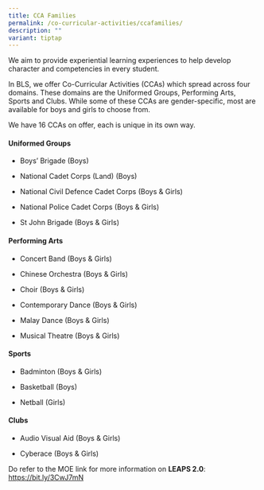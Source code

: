 ```yaml
---
title: CCA Families
permalink: /co-curricular-activities/ccafamilies/
description: ""
variant: tiptap
---
```

<p>We aim to provide experiential learning experiences to help develop character
and competencies in every student.</p>
<p>In BLS, we offer Co-Curricular Activities (CCAs) which spread across four
domains. These domains are the Uniformed Groups, Performing Arts, Sports
and Clubs. While some of these CCAs are gender-specific, most are available
for boys and girls to choose from.</p>
<p>We have 16 CCAs on offer, each is unique in its own way.</p>
<h4><strong>Uniformed Groups</strong></h4>
<ul data-tight="true" class="tight">
<li>
<p>Boys’ Brigade (Boys)</p>
</li>
<li>
<p>National Cadet Corps (Land) (Boys)</p>
</li>
<li>
<p>National Civil Defence Cadet Corps (Boys &amp; Girls)</p>
</li>
<li>
<p>National Police Cadet Corps (Boys &amp; Girls)</p>
</li>
<li>
<p>St John Brigade (Boys &amp; Girls)</p>
</li>
</ul>
<h4><strong>Performing Arts</strong></h4>
<ul data-tight="true" class="tight">
<li>
<p>Concert Band (Boys &amp; Girls)</p>
</li>
<li>
<p>Chinese Orchestra (Boys &amp; Girls)</p>
</li>
<li>
<p>Choir (Boys &amp; Girls)</p>
</li>
<li>
<p>Contemporary Dance (Boys &amp; Girls)</p>
</li>
<li>
<p>Malay Dance (Boys &amp; Girls)</p>
</li>
<li>
<p>Musical Theatre (Boys &amp; Girls)</p>
</li>
</ul>
<h4><strong>Sports</strong></h4>
<ul data-tight="true" class="tight">
<li>
<p>Badminton (Boys &amp; Girls)</p>
</li>
<li>
<p>Basketball (Boys)</p>
</li>
<li>
<p>Netball (Girls)</p>
</li>
</ul>
<h4><strong>Clubs</strong></h4>
<ul data-tight="true" class="tight">
<li>
<p>Audio Visual Aid (Boys &amp; Girls)</p>
</li>
<li>
<p>Cyberace (Boys &amp; Girls)</p>
</li>
</ul>
<p></p>
<p>Do refer to the MOE link for more information on <strong>LEAPS 2.0</strong>:
<a href="https://bit.ly/3CwJ7mN](/files/leaps.pdf)" rel="noopener noreferrer nofollow" target="_blank">https://bit.ly/3CwJ7mN</a>
</p>
<p></p>